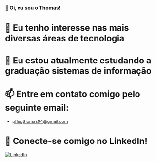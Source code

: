 ### 👋 Oi, eu sou o Thomas!
# 👀 Eu tenho interesse nas mais diversas áreas de tecnologia
# 🌱 Eu estou atualmente estudando a graduação sistemas de informação
# 📫 Entre em contato comigo pelo seguinte email:
- pflugthomas04@gmail.com
# 💼 Conecte-se comigo no LinkedIn!

[![LinkedIn](https://img.shields.io/badge/-LinkedIn-000?style=for-the-badge&logo=linkedin&logoColor=5EAAE8&color:FFF)]([https://www.linkedin.com/in/acnaweb/](https://www.linkedin.com/in/thomas-pflug-95549a241/)) 



